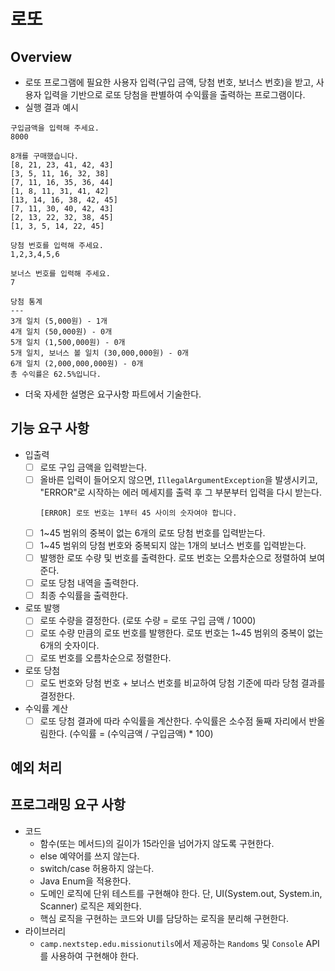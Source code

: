 # 로또

## Overview
- 로또 프로그램에 필요한 사용자 입력(구입 금액, 당첨 번호, 보너스 번호)을 받고, 사용자 입력을 기반으로 로또 당첨을 판별하여 수익률을 출력하는 프로그램이다.
- 실행 결과 예시
```
구입금액을 입력해 주세요.
8000

8개를 구매했습니다.
[8, 21, 23, 41, 42, 43] 
[3, 5, 11, 16, 32, 38] 
[7, 11, 16, 35, 36, 44] 
[1, 8, 11, 31, 41, 42] 
[13, 14, 16, 38, 42, 45] 
[7, 11, 30, 40, 42, 43] 
[2, 13, 22, 32, 38, 45] 
[1, 3, 5, 14, 22, 45]

당첨 번호를 입력해 주세요.
1,2,3,4,5,6

보너스 번호를 입력해 주세요.
7

당첨 통계
---
3개 일치 (5,000원) - 1개
4개 일치 (50,000원) - 0개
5개 일치 (1,500,000원) - 0개
5개 일치, 보너스 볼 일치 (30,000,000원) - 0개
6개 일치 (2,000,000,000원) - 0개
총 수익률은 62.5%입니다.
```
- 더욱 자세한 설명은 요구사항 파트에서 기술한다.

## 기능 요구 사항
- 입출력
  - [ ] 로또 구입 금액을 입력받는다.
  - [ ] 올바른 입력이 들어오지 않으면, `IllegalArgumentException`을 발생시키고, "ERROR"로 시작하는 에러 메세지를 출력 후 그 부분부터 입력을 다시 받는다.
    ```
    [ERROR] 로또 번호는 1부터 45 사이의 숫자여야 합니다.
    ```
  - [ ] 1~45 범위의 중복이 없는 6개의 로또 당첨 번호를 입력받는다.
  - [ ] 1~45 범위의 당첨 번호와 중복되지 않는 1개의 보너스 번호를 입력받는다.
  - [ ] 발행한 로또 수량 및 번호를 출력한다. 로또 번호는 오름차순으로 정렬하여 보여준다.
  - [ ] 로또 당첨 내역을 출력한다.
  - [ ] 최종 수익률을 출력한다.
- 로또 발행
  - [ ] 로또 수량을 결정한다. (로또 수량 = 로또 구입 금액 / 1000)
  - [ ] 로또 수량 만큼의 로또 번호를 발행한다. 로또 번호는 1~45 범위의 중복이 없는 6개의 숫자이다.
  - [ ] 로또 번호를 오름차순으로 정렬한다.
- 로또 당첨
  - [ ] 로도 번호와 당첨 번호 + 보너스 번호를 비교하여 당첨 기준에 따라 당첨 결과를 결정한다.
- 수익률 계산
  - [ ] 로또 당첨 결과에 따라 수익률을 계산한다. 수익률은 소수점 둘째 자리에서 반올림한다. (수익률 = (수익금액 / 구입금액) * 100)

## 예외 처리

## 프로그래밍 요구 사항
- 코드
  - 함수(또는 메서드)의 길이가 15라인을 넘어가지 않도록 구현한다.
  - else 예약어를 쓰지 않는다.
  - switch/case 허용하지 않는다.
  - Java Enum을 적용한다.
  - 도메인 로직에 단위 테스트를 구현해야 한다. 단, UI(System.out, System.in, Scanner) 로직은 제외한다.
  - 핵심 로직을 구현하는 코드와 UI를 담당하는 로직을 분리해 구현한다.
- 라이브러리
  - `camp.nextstep.edu.missionutils`에서 제공하는 `Randoms` 및 `Console` API를 사용하여 구현해야 한다.